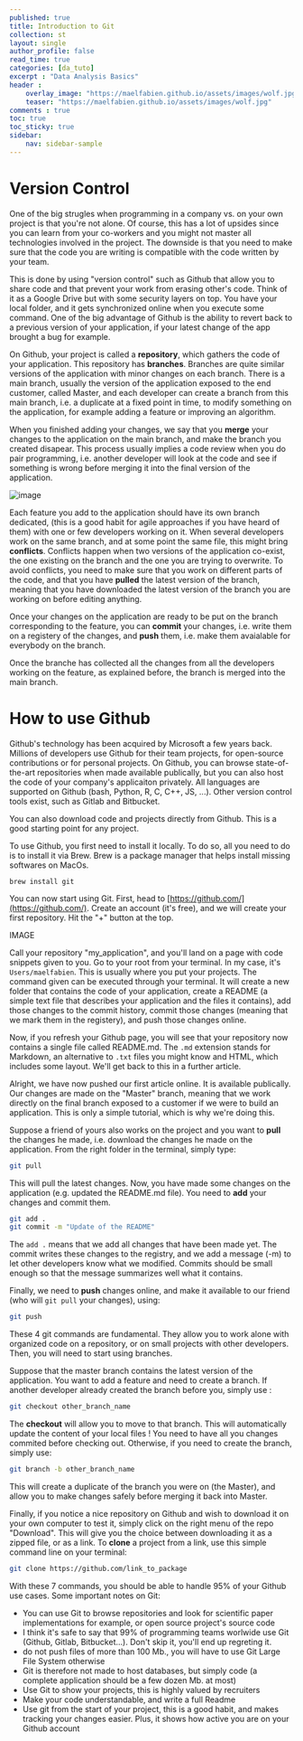 ```yaml
---
published: true
title: Introduction to Git
collection: st
layout: single
author_profile: false
read_time: true
categories: [da_tuto]
excerpt : "Data Analysis Basics"
header :
    overlay_image: "https://maelfabien.github.io/assets/images/wolf.jpg"
    teaser: "https://maelfabien.github.io/assets/images/wolf.jpg"
comments : true
toc: true
toc_sticky: true
sidebar:
    nav: sidebar-sample
---
```


<script type="text/javascript" async
src="https://cdn.mathjax.org/mathjax/latest/MathJax.js?config=TeX-MML-AM_CHTML">
</script>

# Version Control

One of the big strugles when programming in a company vs. on your own project is that you're not alone. Of course, this has a lot of upsides since you can learn from your co-workers and you might not master all technologies involved in the project. The downside is that you need to make sure that the code you are writing is compatible with the code written by your team. 

This is done by using "version control" such as Github that allow you to share code and that prevent your work from erasing other's code. Think of it as a Google Drive but with some security layers on top. You have your local folder, and it gets synchronized online when you execute some command. One of the big advantage of Github is the ability to revert back to a previous version of your application, if your latest change of the app brought a bug for example.

On Github, your project is called a **repository**, which gathers the code of your application. This repository has **branches**. Branches are quite similar versions of the application with minor changes on each branch. There is a main branch, usually the version of the application exposed to the end customer, called Master, and each developer can create a branch from this main branch, i.e. a duplicate at a fixed point in time, to modify something on the application, for example adding a feature or improving an algorithm.

When you finished adding your changes, we say that you **merge** your changes to the application on the main branch, and make the branch you created disapear. This process usually implies a code review when you do pair programming, i.e. another developer will look at the code and see if something is wrong before merging it into the final version of the application.

![image](https://maelfabien.github.io/assets/images/git_0.png)

Each feature you add to the application should have its own branch dedicated, (this is a good habit for agile approaches if you have heard of them) with one or few developers working on it. When several developers work on the same branch, and at some point the same file, this might bring **conflicts**. Conflicts happen when two versions of the application co-exist, the one existing on the branch and the one you are trying to overwrite. To avoid conflicts, you need to make sure that you work on different parts of the code, and that you have **pulled** the latest version of the branch, meaning that you have downloaded the latest version of the branch you are working on before editing anything.

Once your changes on the application are ready to be put on the branch corresponding to the feature, you can **commit** your changes, i.e. write them on a registery of the changes, and **push** them, i.e. make them avaialable for everybody on the branch.

Once the branche has collected all the changes from all the developers working on the feature, as explained before, the branch is merged into the main branch.

# How to use Github

Github's technology has been acquired by Microsoft a few years back. Millions of developers use Github for their team projects, for open-source contributions or for personal projects. On Github, you can browse state-of-the-art repositories when made available publically, but you can also host the code of your company's applicaiton privately. All languages are supported on Github (bash, Python, R, C, C++, JS, ...). Other version control tools exist, such as Gitlab and Bitbucket.

You can also download code and projects directly from Github. This is a good starting point for any project.

To use Github, you first need to install it locally. To do so, all you need to do is to install it via Brew. Brew is a package manager that helps install missing softwares on MacOs.  

```
brew install git
```

You can now start using Git. First, head to [https://github.com/](https://github.com/). Create an account (it's free), and we will create your first repository. Hit the "+" button at the top.

IMAGE

Call your repository "my_application", and you'll land on a page with code snippets given to you. Go to your root from your terminal. In my case, it's `Users/maelfabien`. This is usually where you put your projects. The command given can be executed through your terminal. It will create a new folder that contains the code of your application, create a README (a simple text file that describes your application and the files it contains), add those changes to the commit history, commit those changes (meaning that we mark them in the registery), and push those changes online. 

Now, if you refresh your Github page, you will see that your repository now contains a single file called README.md. The `.md` extension stands for Markdown, an alternative to `.txt` files you might know and HTML, which includes some layout. We'll get back to this in a further article.

Alright, we have now pushed our first article online. It is available publically. Our changes are made on the "Master" branch, meaning that we work directly on the final branch exposed to a customer if we were to build an application. This is only a simple tutorial, which is why we're doing this.

Suppose a friend of yours also works on the project and you want to **pull** the changes he made, i.e. download the changes he made on the application. From the right folder in the terminal, simply type:

```bash
git pull
```

This will pull the latest changes. Now, you have made some changes on the application (e.g. updated the README.md file). You need to **add** your changes and commit them.

```bash
git add .
git commit -m "Update of the README"
```

The `add .` means that we add all changes that have been made yet. The commit writes these changes to the registry, and we add a message (-m) to let other developers know what we modified. Commits should be small enough so that the message summarizes well what it contains.

Finally, we need to **push** changes online, and make it available to our friend (who will `git pull` your changes), using:

```bash
git push
```

These 4 git commands are fundamental. They allow you to work alone with organized code on a repository, or on small projects with other developers. Then, you will need to start using branches.

Suppose that the master branch contains the latest version of the application. You want to add a feature and need to create a branch. If another developer already created the branch before you, simply use :

```bash
git checkout other_branch_name
```

The **checkout** will allow you to move to that branch. This will automatically update the content of your local files ! You need to have all you changes commited before checking out. Otherwise, if you need to create the branch, simply use:

```bash
git branch -b other_branch_name
```

This will create a duplicate of the branch you were on (the Master), and allow you to make changes safely before merging it back into Master. 

Finally, if you notice a nice repository on Github and wish to download it on your own computer to test it, simply click on the right menu of the repo "Download". This will give you the choice between downloading it as a zipped file, or as a link. To **clone** a project from a link, use this simple command line on your terminal:

```bash
git clone https://github.com/link_to_package
```

With these 7 commands, you should be able to handle 95% of your Github use cases. Some important notes on Git:
- You can use Git to browse repositories and look for scientific paper implementations for example, or open source project's source code
- I think it's safe to say that 99% of programming teams worlwide use Git (Github, Gitlab, Bitbucket...). Don't skip it, you'll end up regreting it.
- do not push files of more than 100 Mb., you will have to use Git Large File System otherwise
- Git is therefore not made to host databases, but simply code (a complete application should be a few dozen Mb. at most)
- Use Git to show your projects, this is highly valued by recruiters
- Make your code understandable, and write a full Readme
- Use git from the start of your project, this is a good habit, and makes tracking your changes easier. Plus, it shows how active you are on your Github account
